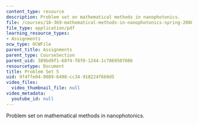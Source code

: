 ```yaml
---
content_type: resource
description: Problem set on mathematical methods in nanophotonics.
file: /courses/18-369-mathematical-methods-in-nanophotonics-spring-2008/9f4ffe0490896498cc34918224f6b9d5_pset5.pdf
file_type: application/pdf
learning_resource_types:
- Assignments
ocw_type: OCWFile
parent_title: Assignments
parent_type: CourseSection
parent_uid: 389bd9f1-68f4-f8f0-1244-1c7869507606
resourcetype: Document
title: Problem Set 5
uid: 9f4ffe04-9089-6498-cc34-918224f6b9d5
video_files:
  video_thumbnail_file: null
video_metadata:
  youtube_id: null
---
```

Problem set on mathematical methods in nanophotonics.

